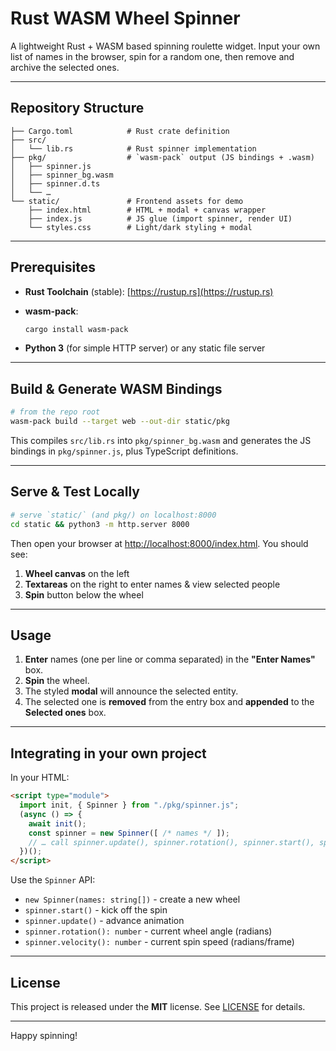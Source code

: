 # Rust WASM Wheel Spinner

A lightweight Rust + WASM based spinning roulette widget.  Input your own list of names in the browser, spin for a random one, then remove and archive the selected ones.

---

## Repository Structure

```
├── Cargo.toml            # Rust crate definition
├── src/
│   └── lib.rs            # Rust spinner implementation
├── pkg/                  # `wasm-pack` output (JS bindings + .wasm)
│   ├── spinner.js
│   ├── spinner_bg.wasm
│   ├── spinner.d.ts
│   └── …
└── static/               # Frontend assets for demo
    ├── index.html        # HTML + modal + canvas wrapper
    ├── index.js          # JS glue (import spinner, render UI)
    └── styles.css        # Light/dark styling + modal
```

---

## Prerequisites

* **Rust Toolchain** (stable): [https://rustup.rs](https://rustup.rs)
* **wasm-pack**:

  ```bash
  cargo install wasm-pack
  ```
* **Python 3** (for simple HTTP server) or any static file server

---

## Build & Generate WASM Bindings

```bash
# from the repo root
wasm-pack build --target web --out-dir static/pkg
```

This compiles `src/lib.rs` into `pkg/spinner_bg.wasm` and generates the JS bindings in `pkg/spinner.js`, plus TypeScript definitions.

---

## Serve & Test Locally

```bash
# serve `static/` (and pkg/) on localhost:8000
cd static && python3 -m http.server 8000
```

Then open your browser at [http://localhost:8000/index.html](http://localhost:8000/index.html).  You should see:

1. **Wheel canvas** on the left
2. **Textareas** on the right to enter names & view selected people
3. **Spin** button below the wheel

---

## Usage

1. **Enter** names (one per line or comma separated) in the **"Enter Names"** box.
2. **Spin** the wheel.
3. The styled **modal** will announce the selected entity.
4. The selected one is **removed** from the entry box and **appended** to the **Selected ones** box.

---

## Integrating in your own project

In your HTML:

```html
<script type="module">
  import init, { Spinner } from "./pkg/spinner.js";
  (async () => {
    await init();
    const spinner = new Spinner([ /* names */ ]);
    // … call spinner.update(), spinner.rotation(), spinner.start(), spinner.velocity() …
  })();
</script>
```

Use the `Spinner` API:

* `new Spinner(names: string[])`  - create a new wheel
* `spinner.start()`               - kick off the spin
* `spinner.update()`              - advance animation
* `spinner.rotation(): number`    - current wheel angle (radians)
* `spinner.velocity(): number`    - current spin speed (radians/frame)

---

## License

This project is released under the **MIT** license. See [LICENSE](LICENSE) for details.

---

Happy spinning!
